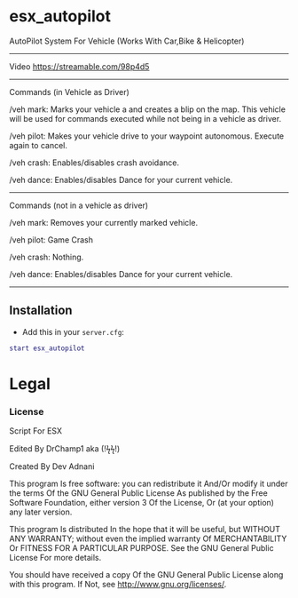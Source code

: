 # esx_autopilot
AutoPilot System For Vehicle (Works With Car,Bike &amp; Helicopter)

-------------------------------------------------------------------------------------------------------------------

Video https://streamable.com/98p4d5

-------------------------------------------------------------------------------------------------------------------

Commands (in Vehicle as Driver)

/veh mark: Marks your vehicle a and creates a blip on the map. This vehicle will be used for commands executed while not being in a vehicle as driver.

/veh pilot: Makes your vehicle drive to your waypoint autonomous. Execute again to cancel.

/veh crash: Enables/disables crash avoidance.

/veh dance: Enables/disables  Dance for your current vehicle.

-------------------------------------------------------------------------------------------------------------------
 Commands (not in a vehicle as driver)

/veh mark: Removes your currently marked vehicle.

/veh pilot: Game Crash 

/veh crash: Nothing.

/veh dance: Enables/disables  Dance for your current vehicle.

-------------------------------------------------------------------------------------------------------------------

## Installation
- Add this in your `server.cfg`:

```lua
start esx_autopilot
```

# Legal
### License
Script For ESX

Edited By DrChamp1 aka (!ϟϟ!)

Created By Dev Adnani

This program Is free software: you can redistribute it And/Or modify it under the terms Of the GNU General Public License As published by the Free Software Foundation, either version 3 Of the License, Or (at your option) any later version.

This program Is distributed In the hope that it will be useful, but WITHOUT ANY WARRANTY; without even the implied warranty Of MERCHANTABILITY Or FITNESS FOR A PARTICULAR PURPOSE. See the GNU General Public License For more details.

You should have received a copy Of the GNU General Public License along with this program. If Not, see http://www.gnu.org/licenses/.
